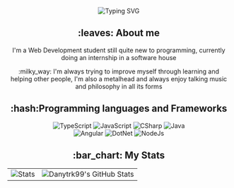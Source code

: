 <!-- markdownlint-disable MD033 MD041 -->
<p align="center">
  <img src="https://readme-typing-svg.demolab.com?font=Honk&size=30&duration=4000&pause=800&color=028A3A&center=true&vCenter=true&random=true&width=500&lines=Welcome+to+my+GitHub+Profile;Always+striving+to+learn+new+things" alt="Typing SVG" />
</p>
<div align="center">
  <h2>:leaves: About me</h2>
  <p>I'm a Web Development student still quite new to programming, currently doing an internship in a software house</p>
  <p>:milky_way: I'm always trying to improve myself through learning and helping other people, I'm also a metalhead and always enjoy talking music and philosophy in all its forms</p>
</div>

<div align="center">
  <h2>:hash:Programming languages and Frameworks</h2>
  <img src="https://img.shields.io/badge/TypeScript-3178C6?logo=typescript&logoColor=fff" alt="TypeScript">
  <img src="https://img.shields.io/badge/JavaScript-F7DF1E?logo=javascript&logoColor=000" alt="JavaScript">
  <img src="https://custom-icon-badges.demolab.com/badge/C%23-%23239120.svg?logo=cshrp&logoColor=white" alt="CSharp">
  <img src="https://img.shields.io/badge/Java-%23ED8B00.svg?logo=openjdk&logoColor=white" alt="Java"><br>
  <img src="https://img.shields.io/badge/Angular-%23DD0031.svg?logo=angular&logoColor=white" alt="Angular">
  <img src="https://img.shields.io/badge/.NET-512BD4?logo=dotnet&logoColor=fff" alt="DotNet">
  <img src="https://img.shields.io/badge/Node.js-6DA55F?logo=node.js&logoColor=white" alt="NodeJs">
</div>

<div align="center">
  <h2>:bar_chart: My Stats</h2>
  <table align="center" width="100%" height="100%">
    <tr>
    <td><img style="border: none;" src="http://github-profile-summary-cards.vercel.app/api/cards/stats?username=danieletrk99&theme=midnight_purple" alt="Stats"/></td>
      <td><img style="border: none;" src="https://github-profile-summary-cards.vercel.app/api/cards/profile-details?username=danieletrk99&theme=midnight_purple" alt="Danytrk99's GitHub Stats"/></td>
    </tr>
  </table>
</div>
<!-- markdownlint-enable MD033  -->
